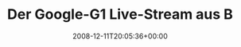 ---
retweeted: false
source: <a href="http://twitter.com" rel="nofollow">Twitter Web Client</a>
entities:
  hashtags:
  - text: einkaufen
    indices:
    - '75'
    - '85'
  - text: g1event
    indices:
    - '87'
    - '95'
  symbols: []
  user_mentions: []
  urls: []
display_text_range:
- '0'
- '95'
favorite_count: '0'
id_str: '1051932716'
truncated: false
retweet_count: '0'
id: '1051932716'
created_at: Thu Dec 11 20:05:36 +0000 2008
favorited: false
full_text: 'Der Google-G1 Live-Stream aus Berlin zerstört grad meinen Zeitplan. Wollte
  #einkaufen. #g1event'
lang: de
tags:
- einkaufen
- g1event
- pesos:twitter
date: '2008-12-11T20:05:36+00:00'
src: https://twitter.com/bascht/status/1051932716
original_url: https://twitter.com/bascht/status/1051932716
type: twitter_tweet
text: 'Der Google-G1 Live-Stream aus Berlin zerstört grad meinen Zeitplan. Wollte
  #einkaufen. #g1event'
title: Der Google-G1 Live-Stream aus B

---